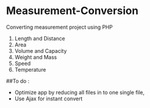 # Measurement-Conversion
Converting measurement project using PHP
1. Length and Distance
2. Area
3. Volume and Capacity
4. Weight and Mass
5. Speed
6. Temperature

##To do :

* Optimize app by reducing all files in to one single file,
* Use Ajax for instant convert
